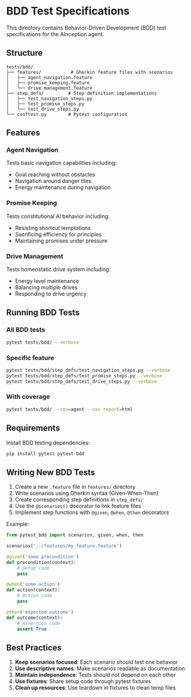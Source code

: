 # BDD Test Specifications

This directory contains Behavior-Driven Development (BDD) test specifications for the AInception agent.

## Structure

```
tests/bdd/
├── features/           # Gherkin feature files with scenarios
│   ├── agent_navigation.feature
│   ├── promise_keeping.feature
│   └── drive_management.feature
├── step_defs/         # Step definition implementations
│   ├── test_navigation_steps.py
│   ├── test_promise_steps.py
│   └── test_drive_steps.py
└── conftest.py        # Pytest configuration
```

## Features

### Agent Navigation
Tests basic navigation capabilities including:
- Goal reaching without obstacles
- Navigation around danger tiles
- Energy maintenance during navigation

### Promise Keeping
Tests constitutional AI behavior including:
- Resisting shortcut temptations
- Sacrificing efficiency for principles
- Maintaining promises under pressure

### Drive Management
Tests homeostatic drive system including:
- Energy level maintenance
- Balancing multiple drives
- Responding to drive urgency

## Running BDD Tests

### All BDD tests
```bash
pytest tests/bdd/ --verbose
```

### Specific feature
```bash
pytest tests/bdd/step_defs/test_navigation_steps.py --verbose
pytest tests/bdd/step_defs/test_promise_steps.py --verbose
pytest tests/bdd/step_defs/test_drive_steps.py --verbose
```

### With coverage
```bash
pytest tests/bdd/ --cov=agent --cov-report=html
```

## Requirements

Install BDD testing dependencies:
```bash
pip install pytest pytest-bdd
```

## Writing New BDD Tests

1. Create a new `.feature` file in `features/` directory
2. Write scenarios using Gherkin syntax (Given-When-Then)
3. Create corresponding step definitions in `step_defs/`
4. Use the `@scenarios()` decorator to link feature files
5. Implement step functions with `@given`, `@when`, `@then` decorators

Example:
```python
from pytest_bdd import scenarios, given, when, then

scenarios('../features/my_feature.feature')

@given('some precondition')
def precondition(context):
    # Setup code
    pass

@when('some action')
def action(context):
    # Action code
    pass

@then('expected outcome')
def outcome(context):
    # Assertion code
    assert True
```

## Best Practices

1. **Keep scenarios focused**: Each scenario should test one behavior
2. **Use descriptive names**: Make scenarios readable as documentation
3. **Maintain independence**: Tests should not depend on each other
4. **Use fixtures**: Share setup code through pytest fixtures
5. **Clean up resources**: Use teardown in fixtures to clean temp files
